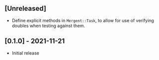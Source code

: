 ## [Unreleased]

- Define explicit methods in `Mergent::Task`, to allow for use of verifying doubles when testing against them.

## [0.1.0] - 2021-11-21

- Initial release
